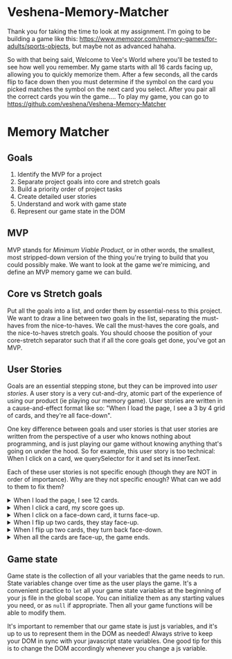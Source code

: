 # Veshena-Memory-Matcher
Thank you for taking the time to look at my assignment. I'm going to be building a game like this: https://www.memozor.com/memory-games/for-adults/sports-objects, but maybe not as advanced hahaha.

So with that being said,
Welcome to Vee's World where you'll be tested to see how well you remember. My game starts with all 16 cards facing up, allowing you to quickly memorize them. After a few seconds, all the cards flip to face down then you must determine if the symbol on the card you picked matches the symbol on the next card you select. After you pair all the correct cards you win the game.... To play my game, you can go to https://github.com/veshena/Veshena-Memory-Matcher


# Memory Matcher

## Goals
1. Identify the MVP for a project
1. Separate project goals into core and stretch goals
1. Build a priority order of project tasks
1. Create detailed user stories
1. Understand and work with game state
1. Represent our game state in the DOM

## MVP
MVP stands for _Minimum Viable Product_, or in other words, the smallest, most stripped-down version of the thing you're trying to build that you could possibly make. We want to look at the game we're mimicing, and define an MVP memory game we can build.

## Core vs Stretch goals
Put all the goals into a list, and order them by essential-ness to this project. We want to draw a line between two goals in the list, separating the must-haves from the nice-to-haves. We call the must-haves the core goals, and the nice-to-haves stretch goals. You should choose the position of your core-stretch separator such that if all the core goals get done, you've got an MVP.

## User Stories
Goals are an essential stepping stone, but they can be improved into _user stories_. A user story is a very cut-and-dry, atomic part of the experience of using our product (ie playing our memory game). User stories are written in a cause-and-effect format like so: "When I load the page, I see a 3 by 4 grid of cards, and they're all face-down".

One key difference between goals and user stories is that user stories are written from the perspective of a user who knows nothing about programming, and is just playing our game without knowing anything that's going on under the hood. So for example, this user story is too technical: When I click on a card, we querySelector for it and set its innerText.

Each of these user stories is not specific enough (though they are NOT in order of importance). Why are they not specific enough? What can we add to them to fix them?
<details>
  <summary>When I load the page, I see 12 cards.</summary>
  Are they face-down or face-up? Does the grid shape matter?
</details>

<details>
  <summary>When I click a card, my score goes up.</summary>
  The score should only go up if they made a match
</details>

<details>
  <summary>When I click on a face-down card, it turns face-up.</summary>
  How long does it stay face-up? The answer depends on whether this is your first guess or your second guess!
</details>

<details>
  <summary>When I flip up two cards, they stay face-up.</summary>
  Only if they match! Also, how long do they stay face-up? Forever, or just for some time?
</details>

<details>
  <summary>When I flip up two cards, they turn back face-down.</summary>
  Only if they don't match! How fast do they turn face-down? What happens after they turn face-down?
</details>

<details>
  <summary>When all the cards are face-up, the game ends.</summary>
  What do we see that lets us know the game ends?
</details>

## Game state
Game state is the collection of all your variables that the game needs to run. State variables change over time as the user plays the game. It's a convenient practice to `let` all your game state variables at the beginning of your js file in the global scope. You can initialize them as any starting values you need, or as `null` if appropriate. Then all your game functions will be able to modify them.

It's important to remember that our game state is just js variables, and it's up to us to represent them in the DOM as needed! Always strive to keep your DOM in sync with your javascript state variables. One good tip for this is to change the DOM accordingly whenever you change a js variable.